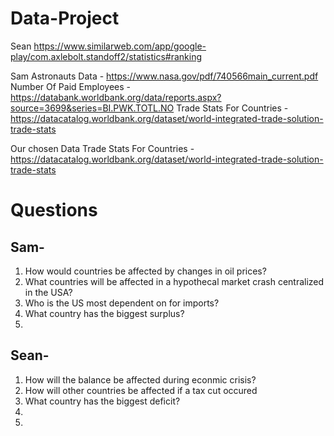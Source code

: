 # Data-Project
Sean
https://www.similarweb.com/app/google-play/com.axlebolt.standoff2/statistics#ranking

Sam
Astronauts Data - https://www.nasa.gov/pdf/740566main_current.pdf
Number Of Paid Employees - https://databank.worldbank.org/data/reports.aspx?source=3699&series=BI.PWK.TOTL.NO
Trade Stats For Countries - https://datacatalog.worldbank.org/dataset/world-integrated-trade-solution-trade-stats

Our chosen Data
Trade Stats For Countries - https://datacatalog.worldbank.org/dataset/world-integrated-trade-solution-trade-stats

# Questions

## Sam-
1. How would countries be affected by changes in oil prices?
2. What countries will be affected in a hypothecal market crash centralized in the USA?
3. Who is the US most dependent on for imports?
4. What country has the biggest surplus?
5. 

## Sean-
1. How will the balance be affected during econmic crisis?
2. How will other countries be affected if a tax cut occured
3. What country has the biggest deficit?
4.
5.
